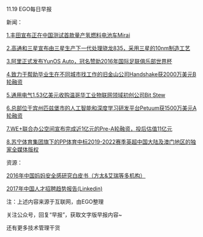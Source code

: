 11.19 EGO每日早报

新闻：

[1.丰田宣布正在中国测试首款量产氢燃料电池车Mirai](http://www.huxiu.com/article/171276/1.html?f=wangzhan)

[2.高通和三星宣布由三星生产下一代处理骁龙835，采用三星的10nm制造工艺](http://www.leiphone.com/news/201611/pViPamQdX1E2pWYC.html)

[3.阿里正式发布YunOS Auto，冠名赞助2016年国际足联俱乐部世界杯](http://www.cnbeta.com/articles/559459.htm)

[4.致力于帮助毕业生在不同城市找工作的旧金山公司Handshake获2000万美元B轮融资](http://36kr.com/p/5056912.html?ktm_source=feed)

[5.通用电气1.53亿美元收购温哥华工业物联网领域初创公司Bit Stew](http://36kr.com/p/5056830.html?ktm_source=feed)

[6.总部位于宾州匹兹堡市的人工智能和深度学习研发平台Petuum获1500万美元A轮融资](http://36kr.com/p/5056818.html)

[7.WE+联合办公空间宣布完成近1亿元的Pre-A轮融资，投后估值11亿元](http://www.iyiou.com/p/34533)

[8.苏宁体育集团旗下的PP体育中标2019-2022赛季英超中国大陆及澳门地区的独家全媒体版权](http://tech.qq.com/a/20161118/027760.htm)

资源：

[2016年中国妈妈安全感研究白皮书（方太&艾瑞等多机构）](http://report.iresearch.cn/report/201611/2674.shtml)

[2017年中国人才招聘趋势报告(Linkedin)](https://business.linkedin.com/zh-cn/talent-solutions/recruiting-resources-tips)

注：上述内容来源于互联网，由EGO整理

关注公众号，回复“早报”，获取文字版早报内容~

还有更多技术管理干货
